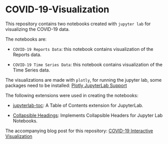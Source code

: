 # COVID-19-Visualization

This repository contains two notebooks created with `jupyter lab` for visualizing the COVID-19 data.

The notebooks are:

- `COVID-19 Reports Data`: this notebook contains visualization of the Reports data.

- `COVID-19 Time Series Data`: this notebook contains visualization of the Time Series data.

The visualizations are made with `plotly`, for running the jupyter lab, some packages need to be installed: [Plotly JupyterLab Support](https://github.com/plotly/plotly.py#jupyterlab-support-python-35)

The following extensions were used in creating the notebooks:

- [jupyterlab-toc](https://github.com/jupyterlab/jupyterlab-toc): A Table of Contents extension for JupyterLab.

- [Collapsible Headings](https://github.com/aquirdTurtle/Collapsible_Headings): Implements Collapsible Headers for Jupyter Lab Notebooks.

The accompanying blog post for this repository: [COVID-19 Interactive Visualization ](https://reslan-tinawi.github.io/2020/06/06/covid-19-visualization.html)

